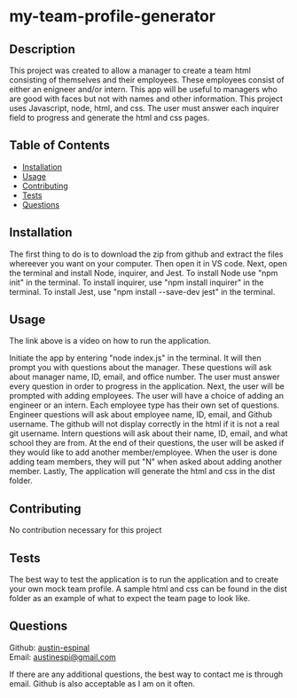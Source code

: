 # my-team-profile-generator

## Description 

This project was created to allow a manager to create a team html consisting of themselves and their employees. These employees consist of either an enigneer and/or intern. This app will be useful to managers who are good with faces but not with names and other information. This project uses Javascript, node, html, and css. The user must answer each inquirer field to progress and generate the html and css pages.

## Table of Contents

* [Installation](#installation)
* [Usage](#usage)
* [Contributing](#contributing)
* [Tests](#tests)
* [Questions](#questions)

## Installation

The first thing to do is to download the zip from github and extract the files whereever you want on your computer. Then open it in VS code. Next, open the terminal and install Node, inquirer, and Jest. To install Node use "npm init" in the terminal. To install inquirer, use "npm install inquirer" in the terminal. To install Jest, use "npm install --save-dev jest" in the terminal. 

## Usage 


The link above is a video on how to run the application.

Initiate the app by entering "node index.js" in the terminal. It will then prompt you with questions about the manager. These questions will ask about manager name, ID, email, and office number. The user must answer every question in order to progress in the application. Next, the user will be prompted with adding employees. The user will have a choice of adding an engineer or an intern. Each employee type has their own set of questions. Engineer questions will ask about employee name, ID, email, and Github username. The github will not display correctly in the html if it is not a real git username. Intern questions will ask about their name, ID, email, and what school they are from. At the end of their questions, the user will be asked if they would like to add another member/employee. When the user is done adding team members, they will put "N" when asked about adding another member. Lastly, The application will generate the html and css in the dist folder.


## Contributing

No contribution necessary for this project

## Tests

The best way to test the application is to run the application and to create your own mock team profile. A sample html and css can be found in the dist folder as an example of what to expect the team page to look like.

## Questions

Github: [austin-espinal](https://github.com/austin-espinal)   
Email: [austinespi@gmail.com](mailto:austinespi@gmail.com)  

If there are any additional questions, the best way to contact me is through email. Github is also acceptable as I am on it often. 
